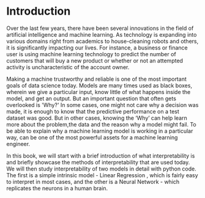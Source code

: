 # Introduction

Over the last few years, there have been several innovations in the field of artificial intelligence and machine learning. As technology is expanding into various domains right from academics to house-cleaning robots and others, it is significantly impacting our lives. For instance, a business or finance user is using machine learning technology to predict the number of customers that will buy a new product or whether or not an attempted activity is uncharacteristic of the account owner.



Making a machine trustworthy and reliable is one of the most important goals of data science today. Models are many times used as black boxes, wherein we give a particular input, know little of what happens inside the model, and get an output. But an important question that often gets overlooked is 'Why?' In some cases, one might not care why a decision was made, it is enough to know that the predictive performance on a test dataset was good. But in other cases, knowing the ‘Why’ can help learn more about the problem,the data and the reason why a model might fail. To be able to explain why a machine learning model is working in a particular way, can be one of the most powerful assets for a machine learning engineer.



In this book, we will start with a brief introduction of what interpretability is and  briefly showcase the methods of interpretability that are used today. We will then study interpretability of two models in detail with python code. The first is a simple intrinsic model - Linear Regression , which is fairly easy to interpret in most cases, and the other is a Neural Network - which replicates the neurons in a human brain. 



